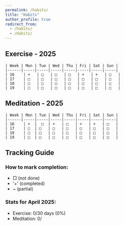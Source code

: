 ```yaml
---
permalink: /habits/
title: "Habits"
author_profile: true
redirect_from: 
  - /habits/
  - /Habits/
---
```


## Exercise - 2025
```
| Week | Mon | Tue | Wed | Thu | Fri | Sat | Sun |
|------|-----|-----|-----|-----|-----|-----|-----|
| 16    | +   | □   | □   | □   | +   | +   | □   |
| 17    | □   | □   | □   | □   | □   | □   | □   |
| 18    | □   | □   | □   | □   | □   | □   | □   |
| 19    | □   | □   | □   | □   | □   | □   | □   |
```

## Meditation - 2025
```
| Week | Mon | Tue | Wed | Thu | Fri | Sat | Sun |
|------|-----|-----|-----|-----|-----|-----|-----|
| 16    | +  |  □  | +   | □   | +   | +   | □   |
| 17    | □  | □   | □   | □   | □   | □   | □   |
| 18    | □  | □   | □   | □   | □   | □   | □   |
| 19    | □  | □   | □   | □   | □   | □   | □   |
```

## Tracking Guide

### How to mark completion:
- □ (not done)
- '+' (completed)
- ~ (partial)

### Stats for April 2025:
- Exercise: 0/30 days (0%)
- Meditation: 0/

